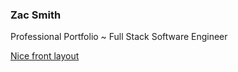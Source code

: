 ### Zac Smith

Professional Portfolio ~ Full Stack Software Engineer

[Nice front layout](http://beatricedomingo.com/)
